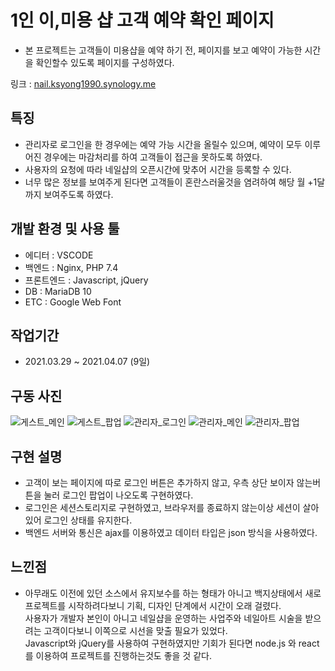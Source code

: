# 1인 이,미용 샵 고객 예약 확인 페이지
- 본 프로젝트는 고객들이 미용샵을 예약 하기 전, 페이지를 보고 예약이 가능한 시간을 확인할수 있도록 페이지를 구성하였다.

링크 : [nail.ksyong1990.synology.me](https://nail.ksyong1990.synology.me/)

## 특징
- 관리자로 로그인을 한 경우에는 예약 가능 시간을 올릴수 있으며, 예약이 모두 이루어진 경우에는 마감처리를 하여 고객들이 접근을 못하도록 하였다.
- 사용자의 요청에 따라 네일샵의 오픈시간에 맞추어 시간을 등록할 수 있다.
- 너무 많은 정보를 보여주게 된다면 고객들이 혼란스러울것을 염려하여 해당 월 +1달까지 보여주도록 하였다.

## 개발 환경 및 사용 툴
- 에디터 : VSCODE
- 백엔드 : Nginx, PHP 7.4
- 프론트엔드 : Javascript, jQuery
- DB : MariaDB 10
- ETC : Google Web Font

## 작업기간
- 2021.03.29 ~ 2021.04.07 (9일)

## 구동 사진
![게스트_메인](https://user-images.githubusercontent.com/62881936/113835009-79efa780-97c6-11eb-960e-f69e17fec670.jpg)
![게스트_팝업](https://user-images.githubusercontent.com/62881936/113835012-7b20d480-97c6-11eb-8445-6d32148f79be.jpg)
![관리자_로그인](https://user-images.githubusercontent.com/62881936/113835014-7b20d480-97c6-11eb-9d23-aca890a7965d.jpg)
![관리자_메인](https://user-images.githubusercontent.com/62881936/113835016-7bb96b00-97c6-11eb-843e-8f3490dd4afa.jpg)
![관리자_팝업](https://user-images.githubusercontent.com/62881936/113835018-7bb96b00-97c6-11eb-96c8-a0a81258e645.jpg)

## 구현 설명
- 고객이 보는 페이지에 따로 로그인 버튼은 추가하지 않고, 우측 상단 보이자 않는버튼을 눌러 로그인 팝업이 나오도록 구현하였다.
- 로그인은 세션스토리지로 구현하였고, 브라우저를 종료하지 않는이상 세션이 살아있어 로그인 상태를 유지한다.
- 백엔드 서버와 통신은 ajax를 이용하였고 데이터 타입은 json 방식을 사용하였다.

## 느낀점
- 아무래도 이전에 있던 소스에서 유지보수를 하는 형태가 아니고 백지상태에서 새로 프로젝트를 시작하려다보니 기획, 디자인 단계에서 시간이 오래 걸렸다.<br>
사용자가 개발자 본인이 아니고 네일샵을 운영하는 사업주와 네일아트 시술을 받으려는 고객이다보니 이쪽으로 시선을 맞출 필요가 있었다. <br>
Javascript와 jQuery를 사용하여 구현하였지만 기회가 된다면 node.js 와 react를 이용하여 프로젝트를 진행하는것도 좋을 것 같다.
